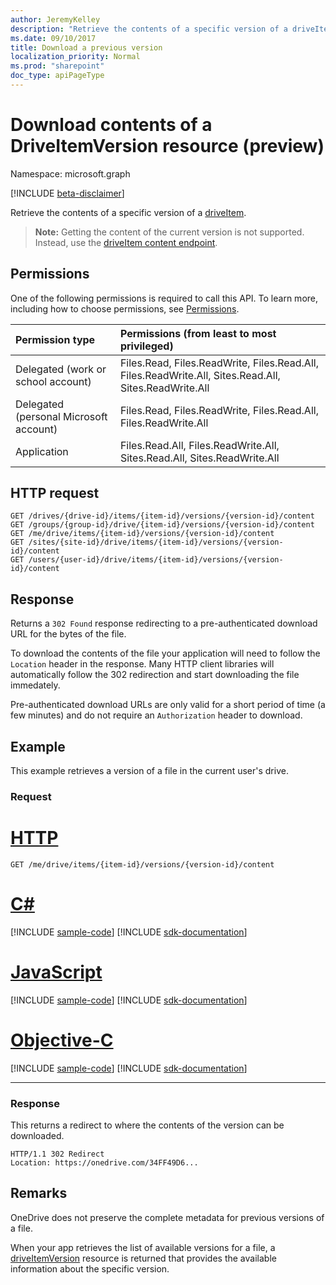 ```yaml
---
author: JeremyKelley
description: "Retrieve the contents of a specific version of a driveItem. "
ms.date: 09/10/2017
title: Download a previous version
localization_priority: Normal
ms.prod: "sharepoint"
doc_type: apiPageType
---
```

# Download contents of a DriveItemVersion resource (preview)

Namespace: microsoft.graph

[!INCLUDE [beta-disclaimer](../../includes/beta-disclaimer.md)]

Retrieve the contents of a specific version of a [driveItem](../resources/driveitem.md). 

>**Note:** Getting the content of the current version is not supported. Instead, use the [driveItem content endpoint](driveitem-get-content.md).

## Permissions

One of the following permissions is required to call this API. To learn more, including how to choose permissions, see [Permissions](/graph/permissions-reference).

|Permission type      | Permissions (from least to most privileged)              |
|:--------------------|:---------------------------------------------------------|
|Delegated (work or school account) | Files.Read, Files.ReadWrite, Files.Read.All, Files.ReadWrite.All, Sites.Read.All, Sites.ReadWrite.All    |
|Delegated (personal Microsoft account) | Files.Read, Files.ReadWrite, Files.Read.All, Files.ReadWrite.All    |
|Application | Files.Read.All, Files.ReadWrite.All, Sites.Read.All, Sites.ReadWrite.All |


## HTTP request

<!-- { "blockType": "ignored"} -->

```http
GET /drives/{drive-id}/items/{item-id}/versions/{version-id}/content
GET /groups/{group-id}/drive/{item-id}/versions/{version-id}/content
GET /me/drive/items/{item-id}/versions/{version-id}/content
GET /sites/{site-id}/drive/items/{item-id}/versions/{version-id}/content
GET /users/{user-id}/drive/items/{item-id}/versions/{version-id}/content
```

## Response

Returns a `302 Found` response redirecting to a pre-authenticated download URL for the bytes of the file.

To download the contents of the file your application will need to follow the `Location` header in the response.
Many HTTP client libraries will automatically follow the 302 redirection and start downloading the file immedately.

Pre-authenticated download URLs are only valid for a short period of time (a few minutes) and do not require an `Authorization` header to download.

## Example

This example retrieves a version of a file in the current user's drive.

### Request


# [HTTP](#tab/http)
<!-- { "blockType": "request", "name": "get-version-contents", "scopes": "files.read", "tags": "service.graph" } -->

```msgraph-interactive
GET /me/drive/items/{item-id}/versions/{version-id}/content
```
# [C#](#tab/csharp)
[!INCLUDE [sample-code](../includes/snippets/csharp/get-version-contents-csharp-snippets.md)]
[!INCLUDE [sdk-documentation](../includes/snippets/snippets-sdk-documentation-link.md)]

# [JavaScript](#tab/javascript)
[!INCLUDE [sample-code](../includes/snippets/javascript/get-version-contents-javascript-snippets.md)]
[!INCLUDE [sdk-documentation](../includes/snippets/snippets-sdk-documentation-link.md)]

# [Objective-C](#tab/objc)
[!INCLUDE [sample-code](../includes/snippets/objc/get-version-contents-objc-snippets.md)]
[!INCLUDE [sdk-documentation](../includes/snippets/snippets-sdk-documentation-link.md)]

---


### Response

This returns a redirect to where the contents of the version can be downloaded.

<!-- { "blockType": "response", "isEmpty": true  } -->

```http
HTTP/1.1 302 Redirect
Location: https://onedrive.com/34FF49D6...
```


## Remarks

OneDrive does not preserve the complete metadata for previous versions of a file.

When your app retrieves the list of available versions for a file, a [driveItemVersion](../resources/driveitemversion.md) resource is returned that provides the available information about the specific version.

<!--
{
  "type": "#page.annotation",
  "description": "List, review, and download previous versions of a driveItem",
  "keywords": "version, version history, versions",
  "section": "documentation",
  "tocPath": "Items/Version history",
  "suppressions": [
  ]
}
-->


